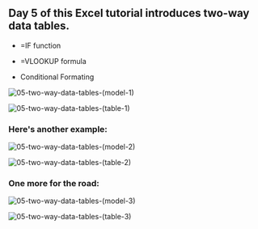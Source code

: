 ## Day 5 of this Excel tutorial introduces two-way data tables.

* =IF function

* =VLOOKUP formula

* Conditional Formating

![05-two-way-data-tables-(model-1)](https://github.com/user-attachments/assets/b5523845-540e-48bf-971a-de301b5c8a73)

![05-two-way-data-tables-(table-1)](https://github.com/user-attachments/assets/f411af76-7557-4f5e-b5c0-44210ade9937)

### Here's another example:

![05-two-way-data-tables-(model-2)](https://github.com/user-attachments/assets/c4be72ea-abfc-46c3-8926-7a0930cdfb5f)

![05-two-way-data-tables-(table-2)](https://github.com/user-attachments/assets/ec64a3a1-a436-419c-a47c-07f02fb3b192)

### One more for the road:

![05-two-way-data-tables-(model-3)](https://github.com/user-attachments/assets/0ac58784-b7ea-4d51-9117-b6e99ce51a85)

![05-two-way-data-tables-(table-3)](https://github.com/user-attachments/assets/ed171a6c-a978-4efc-8d28-1dbe662aae3a)
